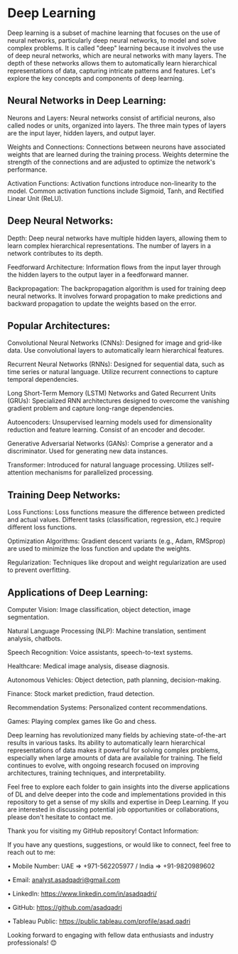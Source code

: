 # Deep Learning
Deep learning is a subset of machine learning that focuses on the use of neural networks, particularly deep neural networks, to model and solve complex problems. It is called "deep" learning because it involves the use of deep neural networks, which are neural networks with many layers. The depth of these networks allows them to automatically learn hierarchical representations of data, capturing intricate patterns and features. Let's explore the key concepts and components of deep learning.

## Neural Networks in Deep Learning:

Neurons and Layers:
Neural networks consist of artificial neurons, also called nodes or units, organized into layers.
The three main types of layers are the input layer, hidden layers, and output layer.

Weights and Connections:
Connections between neurons have associated weights that are learned during the training process.
Weights determine the strength of the connections and are adjusted to optimize the network's performance.

Activation Functions:
Activation functions introduce non-linearity to the model.
Common activation functions include Sigmoid, Tanh, and Rectified Linear Unit (ReLU).

## Deep Neural Networks:

Depth:
Deep neural networks have multiple hidden layers, allowing them to learn complex hierarchical representations.
The number of layers in a network contributes to its depth.

Feedforward Architecture:
Information flows from the input layer through the hidden layers to the output layer in a feedforward manner.

Backpropagation:
The backpropagation algorithm is used for training deep neural networks.
It involves forward propagation to make predictions and backward propagation to update the weights based on the error.

## Popular Architectures:

Convolutional Neural Networks (CNNs):
Designed for image and grid-like data.
Use convolutional layers to automatically learn hierarchical features.

Recurrent Neural Networks (RNNs):
Designed for sequential data, such as time series or natural language.
Utilize recurrent connections to capture temporal dependencies.

Long Short-Term Memory (LSTM) Networks and Gated Recurrent Units (GRUs):
Specialized RNN architectures designed to overcome the vanishing gradient problem and capture long-range dependencies.

Autoencoders:
Unsupervised learning models used for dimensionality reduction and feature learning.
Consist of an encoder and decoder.

Generative Adversarial Networks (GANs):
Comprise a generator and a discriminator.
Used for generating new data instances.

Transformer:
Introduced for natural language processing.
Utilizes self-attention mechanisms for parallelized processing.

## Training Deep Networks:

Loss Functions:
Loss functions measure the difference between predicted and actual values.
Different tasks (classification, regression, etc.) require different loss functions.

Optimization Algorithms:
Gradient descent variants (e.g., Adam, RMSprop) are used to minimize the loss function and update the weights.

Regularization:
Techniques like dropout and weight regularization are used to prevent overfitting.

## Applications of Deep Learning:

Computer Vision:
Image classification, object detection, image segmentation.

Natural Language Processing (NLP):
Machine translation, sentiment analysis, chatbots.

Speech Recognition:
Voice assistants, speech-to-text systems.

Healthcare:
Medical image analysis, disease diagnosis.

Autonomous Vehicles:
Object detection, path planning, decision-making.

Finance:
Stock market prediction, fraud detection.

Recommendation Systems:
Personalized content recommendations.

Games:
Playing complex games like Go and chess.

Deep learning has revolutionized many fields by achieving state-of-the-art results in various tasks. Its ability to automatically learn hierarchical representations of data makes it powerful for solving complex problems, especially when large amounts of data are available for training. The field continues to evolve, with ongoing research focused on improving architectures, training techniques, and interpretability.

Feel free to explore each folder to gain insights into the diverse applications of DL and delve deeper into the code and implementations provided in this repository to get a sense of my skills and expertise in Deep Learning. If you are interested in discussing potential job opportunities or collaborations, please don't hesitate to contact me.

Thank you for visiting my GitHub repository!
Contact Information:

If you have any questions, suggestions, or would like to connect, feel free to reach out to me:

• Mobile Number: UAE => +971-562205977 / India => +91-9820989602

• Email: analyst.asadqadri@gmail.com

• LinkedIn: https://www.linkedin.com/in/asadqadri/

• GitHub: https://github.com/asadqadri

• Tableau Public: https://public.tableau.com/profile/asad.qadri

Looking forward to engaging with fellow data enthusiasts and industry professionals! 😊

